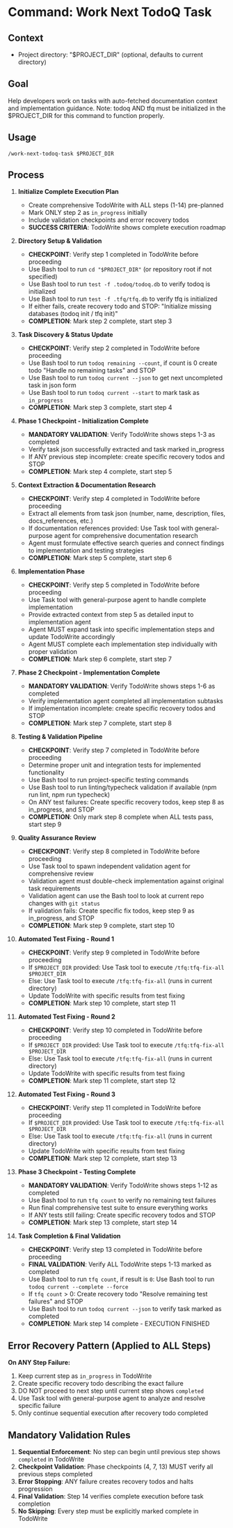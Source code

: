 # Command: Work Next TodoQ Task

## Context

- Project directory: "$PROJECT_DIR" (optional, defaults to current directory)

## Goal
Help developers work on tasks with auto-fetched documentation context and implementation guidance. Note: todoq AND tfq must be initialized in the $PROJECT_DIR for this command to function properly.

## Usage
```
/work-next-todoq-task $PROJECT_DIR
```

## Process

1. **Initialize Complete Execution Plan**
   - Create comprehensive TodoWrite with ALL steps (1-14) pre-planned
   - Mark ONLY step 2 as `in_progress` initially
   - Include validation checkpoints and error recovery todos
   - **SUCCESS CRITERIA**: TodoWrite shows complete execution roadmap

2. **Directory Setup & Validation**
   - **CHECKPOINT**: Verify step 1 completed in TodoWrite before proceeding
   - Use Bash tool to run `cd "$PROJECT_DIR"` (or repository root if not specified)
   - Use Bash tool to run `test -f .todoq/todoq.db` to verify todoq is initialized
   - Use Bash tool to run `test -f .tfq/tfq.db` to verify tfq is initialized
   - If either fails, create recovery todo and STOP: "Initialize missing databases (todoq init / tfq init)"
   - **COMPLETION**: Mark step 2 complete, start step 3

3. **Task Discovery & Status Update**
   - **CHECKPOINT**: Verify step 2 completed in TodoWrite before proceeding
   - Use Bash tool to run `todoq remaining --count`, if count is 0 create todo "Handle no remaining tasks" and STOP
   - Use Bash tool to run `todoq current --json` to get next uncompleted task in json form
   - Use Bash tool to run `todoq current --start` to mark task as `in_progress`
   - **COMPLETION**: Mark step 3 complete, start step 4

4. **Phase 1 Checkpoint - Initialization Complete**
   - **MANDATORY VALIDATION**: Verify TodoWrite shows steps 1-3 as completed
   - Verify task json successfully extracted and task marked in_progress
   - If ANY previous step incomplete: create specific recovery todos and STOP
   - **COMPLETION**: Mark step 4 complete, start step 5

5. **Context Extraction & Documentation Research**
   - **CHECKPOINT**: Verify step 4 completed in TodoWrite before proceeding
   - Extract all elements from task json (number, name, description, files, docs_references, etc.)
   - If documentation references provided: Use Task tool with general-purpose agent for comprehensive documentation research
   - Agent must formulate effective search queries and connect findings to implementation and testing strategies
   - **COMPLETION**: Mark step 5 complete, start step 6

6. **Implementation Phase**
   - **CHECKPOINT**: Verify step 5 completed in TodoWrite before proceeding
   - Use Task tool with general-purpose agent to handle complete implementation
   - Provide extracted context from step 5 as detailed input to implementation agent
   - Agent MUST expand task into specific implementation steps and update TodoWrite accordingly
   - Agent MUST complete each implementation step individually with proper validation
   - **COMPLETION**: Mark step 6 complete, start step 7

7. **Phase 2 Checkpoint - Implementation Complete**
   - **MANDATORY VALIDATION**: Verify TodoWrite shows steps 1-6 as completed
   - Verify implementation agent completed all implementation subtasks
   - If implementation incomplete: create specific recovery todos and STOP
   - **COMPLETION**: Mark step 7 complete, start step 8

8. **Testing & Validation Pipeline**
   - **CHECKPOINT**: Verify step 7 completed in TodoWrite before proceeding
   - Determine proper unit and integration tests for implemented functionality
   - Use Bash tool to run project-specific testing commands
   - Use Bash tool to run linting/typecheck validation if available (npm run lint, npm run typecheck)
   - On ANY test failures: Create specific recovery todos, keep step 8 as in_progress, and STOP
   - **COMPLETION**: Only mark step 8 complete when ALL tests pass, start step 9

9. **Quality Assurance Review**
   - **CHECKPOINT**: Verify step 8 completed in TodoWrite before proceeding
   - Use Task tool to spawn independent validation agent for comprehensive review
   - Validation agent must double-check implementation against original task requirements
   - Validation agent can use the Bash tool to look at current repo changes with `git status`
   - If validation fails: Create specific fix todos, keep step 9 as in_progress, and STOP
   - **COMPLETION**: Mark step 9 complete, start step 10

10. **Automated Test Fixing - Round 1**
    - **CHECKPOINT**: Verify step 9 completed in TodoWrite before proceeding
    - If `$PROJECT_DIR` provided: Use Task tool to execute `/tfq:tfq-fix-all $PROJECT_DIR`
    - Else: Use Task tool to execute `/tfq:tfq-fix-all` (runs in current directory)
    - Update TodoWrite with specific results from test fixing
    - **COMPLETION**: Mark step 10 complete, start step 11

11. **Automated Test Fixing - Round 2**
    - **CHECKPOINT**: Verify step 10 completed in TodoWrite before proceeding
    - If `$PROJECT_DIR` provided: Use Task tool to execute `/tfq:tfq-fix-all $PROJECT_DIR`
    - Else: Use Task tool to execute `/tfq:tfq-fix-all` (runs in current directory)
    - Update TodoWrite with specific results from test fixing
    - **COMPLETION**: Mark step 11 complete, start step 12

12. **Automated Test Fixing - Round 3**
    - **CHECKPOINT**: Verify step 11 completed in TodoWrite before proceeding
    - If `$PROJECT_DIR` provided: Use Task tool to execute `/tfq:tfq-fix-all $PROJECT_DIR`
    - Else: Use Task tool to execute `/tfq:tfq-fix-all` (runs in current directory)
    - Update TodoWrite with specific results from test fixing
    - **COMPLETION**: Mark step 12 complete, start step 13

13. **Phase 3 Checkpoint - Testing Complete**
    - **MANDATORY VALIDATION**: Verify TodoWrite shows steps 1-12 as completed
    - Use Bash tool to run `tfq count` to verify no remaining test failures
    - Run final comprehensive test suite to ensure everything works
    - If ANY tests still failing: Create specific recovery todos and STOP
    - **COMPLETION**: Mark step 13 complete, start step 14

14. **Task Completion & Final Validation**
    - **CHECKPOINT**: Verify step 13 completed in TodoWrite before proceeding
    - **FINAL VALIDATION**: Verify ALL TodoWrite steps 1-13 marked as completed
    - Use Bash tool to run `tfq count`, if result is `0`: Use Bash tool to run `todoq current --complete --force`
    - If `tfq count` > 0: Create recovery todo "Resolve remaining test failures" and STOP
    - Use Bash tool to run `todoq current --json` to verify task marked as completed
    - **COMPLETION**: Mark step 14 complete - EXECUTION FINISHED

## Error Recovery Pattern (Applied to ALL Steps)

**On ANY Step Failure:**
1. Keep current step as `in_progress` in TodoWrite
2. Create specific recovery todo describing the exact failure
3. DO NOT proceed to next step until current step shows `completed`
4. Use Task tool with general-purpose agent to analyze and resolve specific failure
5. Only continue sequential execution after recovery todo completed

## Mandatory Validation Rules

1. **Sequential Enforcement**: No step can begin until previous step shows `completed` in TodoWrite
2. **Checkpoint Validation**: Phase checkpoints (4, 7, 13) MUST verify all previous steps completed
3. **Error Stopping**: ANY failure creates recovery todos and halts progression
4. **Final Validation**: Step 14 verifies complete execution before task completion
5. **No Skipping**: Every step must be explicitly marked complete in TodoWrite


